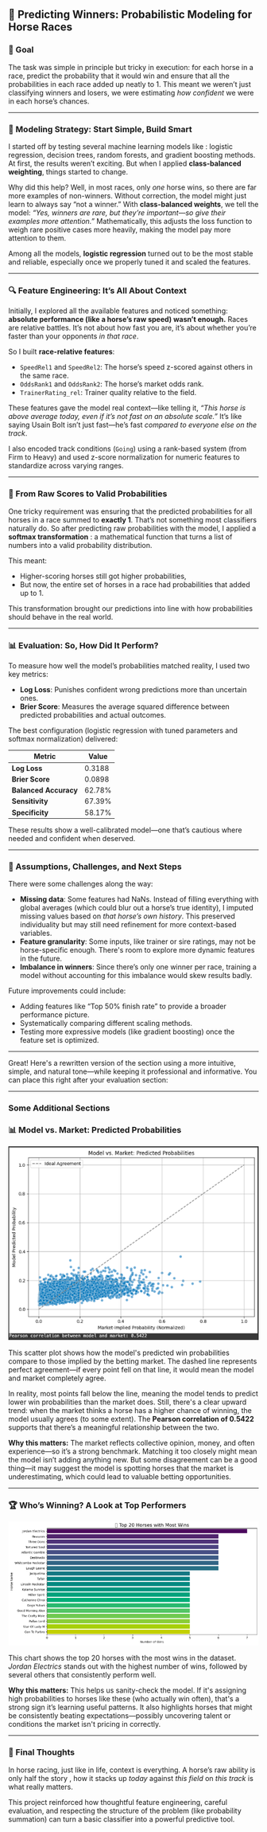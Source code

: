 ## 🏇 Predicting Winners: Probabilistic Modeling for Horse Races

### 🎯 Goal

The task was simple in principle but tricky in execution: for each horse in a race, predict the probability that it would win and ensure that all the probabilities in each race added up neatly to 1. This meant we weren’t just classifying winners and losers, we were estimating *how confident* we were in each horse’s chances.

---

### 🧠 Modeling Strategy: Start Simple, Build Smart

I started off by testing several machine learning models like : logistic regression, decision trees, random forests, and gradient boosting methods. At first, the results weren’t exciting. But when I applied **class-balanced weighting**, things started to change.

Why did this help? Well, in most races, only *one* horse wins, so there are far more examples of non-winners. Without correction, the model might just learn to always say “not a winner.” With **class-balanced weights**, we tell the model: *“Yes, winners are rare, but they’re important—so give their examples more attention.”* Mathematically, this adjusts the loss function to weigh rare positive cases more heavily, making the model pay more attention to them.

Among all the models, **logistic regression** turned out to be the most stable and reliable, especially once we properly tuned it and scaled the features.

---

### 🔍 Feature Engineering: It’s All About Context

Initially, I explored all the available features and noticed something: **absolute performance (like a horse’s raw speed) wasn’t enough.** Races are relative battles. It’s not about how fast you are, it’s about whether you’re faster than your opponents *in that race*.

So I built **race-relative features**:

* `SpeedRel1` and `SpeedRel2`: The horse’s speed z-scored against others in the same race.
* `OddsRank1` and `OddsRank2`: The horse’s market odds rank.
* `TrainerRating_rel`: Trainer quality relative to the field.

These features gave the model real context—like telling it, *“This horse is above average today, even if it’s not fast on an absolute scale.”* It’s like saying Usain Bolt isn’t just fast—he’s fast *compared to everyone else on the track*.

I also encoded track conditions (`Going`) using a rank-based system (from Firm to Heavy) and used z-score normalization for numeric features to standardize across varying ranges.

---

### 🧪 From Raw Scores to Valid Probabilities

One tricky requirement was ensuring that the predicted probabilities for all horses in a race summed to **exactly 1**. That’s not something most classifiers naturally do. So after predicting raw probabilities with the model, I applied a **softmax transformation** : a mathematical function that turns a list of numbers into a valid probability distribution.

This meant:

* Higher-scoring horses still got higher probabilities,
* But now, the entire set of horses in a race had probabilities that added up to 1.

This transformation brought our predictions into line with how probabilities should behave in the real world.

---

### 📊 Evaluation: So, How Did It Perform?

To measure how well the model’s probabilities matched reality, I used two key metrics:

* **Log Loss**: Punishes confident wrong predictions more than uncertain ones.
* **Brier Score**: Measures the average squared difference between predicted probabilities and actual outcomes.

The best configuration (logistic regression with tuned parameters and softmax normalization) delivered:

| Metric                | Value  |
| --------------------- | ------ |
| **Log Loss**          | 0.3188 |
| **Brier Score**       | 0.0898 |
| **Balanced Accuracy** | 62.78% |
| **Sensitivity**       | 67.39% |
| **Specificity**       | 58.17% |

These results show a well-calibrated model—one that’s cautious where needed and confident when deserved.

---

### 🧩 Assumptions, Challenges, and Next Steps

There were some challenges along the way:

* **Missing data**: Some features had NaNs. Instead of filling everything with global averages (which could blur out a horse’s true identity), I imputed missing values based on *that horse’s own history*. This preserved individuality but may still need refinement for more context-based variables.
* **Feature granularity**: Some inputs, like trainer or sire ratings, may not be horse-specific enough. There's room to explore more dynamic features in the future.
* **Imbalance in winners**: Since there’s only one winner per race, training a model without accounting for this imbalance would skew results badly.

Future improvements could include:

* Adding features like “Top 50% finish rate” to provide a broader performance picture.
* Systematically comparing different scaling methods.
* Testing more expressive models (like gradient boosting) once the feature set is optimized.

---
Great! Here's a rewritten version of the section using a more intuitive, simple, and natural tone—while keeping it professional and informative. You can place this right after your evaluation section:

---
### Some Additional Sections

### 📊 Model vs. Market: Predicted Probabilities

![Model vs Market](./ML_EXPERIMENTATION/market.png)

This scatter plot shows how the model's predicted win probabilities compare to those implied by the betting market. The dashed line represents perfect agreement—if every point fell on that line, it would mean the model and market completely agree.

In reality, most points fall below the line, meaning the model tends to predict lower win probabilities than the market does. Still, there's a clear upward trend: when the market thinks a horse has a higher chance of winning, the model usually agrees (to some extent). The **Pearson correlation of 0.5422** supports that there’s a meaningful relationship between the two.

**Why this matters:**
The market reflects collective opinion, money, and often experience—so it’s a strong benchmark. Matching it too closely might mean the model isn’t adding anything new. But some disagreement can be a good thing—it may suggest the model is spotting horses that the market is underestimating, which could lead to valuable betting opportunities.

---

### 🏆 Who’s Winning? A Look at Top Performers

![Top 20 Horses](./ML_EXPERIMENTATION/top20.png)

This chart shows the top 20 horses with the most wins in the dataset. *Jordan Electrics* stands out with the highest number of wins, followed by several others that consistently perform well.

**Why this matters:**
This helps us sanity-check the model. If it's assigning high probabilities to horses like these (who actually win often), that's a strong sign it’s learning useful patterns. It also highlights horses that might be consistently beating expectations—possibly uncovering talent or conditions the market isn't pricing in correctly.

---

### 🏁 Final Thoughts

In horse racing, just like in life, context is everything. A horse’s raw ability is only half the story , how it stacks up *today* against *this field* on *this track* is what really matters.

This project reinforced how thoughtful feature engineering, careful evaluation, and respecting the structure of the problem (like probability summation) can turn a basic classifier into a powerful predictive tool.
